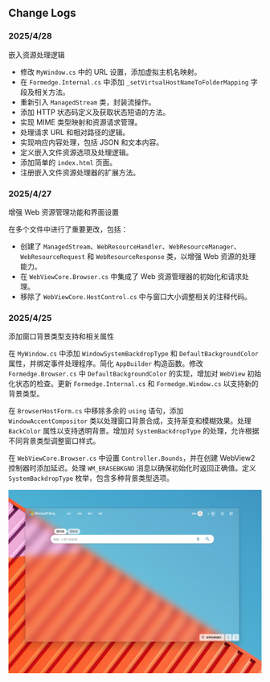 ﻿## Change Logs

### 2025/4/28

嵌入资源处理逻辑

- 修改 `MyWindow.cs` 中的 URL 设置，添加虚拟主机名映射。
- 在 `Formedge.Internal.cs` 中添加 `_setVirtualHostNameToFolderMapping` 字段及相关方法。
- 重新引入 `ManagedStream` 类，封装流操作。
- 添加 HTTP 状态码定义及获取状态短语的方法。
- 实现 MIME 类型映射和资源请求管理。
- 处理请求 URL 和相对路径的逻辑。
- 实现响应内容处理，包括 JSON 和文本内容。
- 定义嵌入文件资源选项及处理逻辑。
- 添加简单的 `index.html` 页面。
- 注册嵌入文件资源处理器的扩展方法。



### 2025/4/27

增强 Web 资源管理功能和界面设置

在多个文件中进行了重要更改，包括：

- 创建了 `ManagedStream`、`WebResourceHandler`、`WebResourceManager`、`WebResourceRequest` 和 `WebResourceResponse` 类，以增强 Web 资源的处理能力。
- 在 `WebViewCore.Browser.cs` 中集成了 Web 资源管理器的初始化和请求处理。
- 移除了 `WebViewCore.HostControl.cs` 中与窗口大小调整相关的注释代码。


### 2025/4/25

添加窗口背景类型支持和相关属性

在 `MyWindow.cs` 中添加 `WindowSystemBackdropType` 和 `DefaultBackgroundColor` 属性，并绑定事件处理程序。简化 `AppBuilder` 构造函数。修改 `Formedge.Browser.cs` 中 `DefaultBackgroundColor` 的实现，增加对 `WebView` 初始化状态的检查。更新 `Formedge.Internal.cs` 和 `Formedge.Window.cs` 以支持新的背景类型。

在 `BrowserHostForm.cs` 中移除多余的 `using` 语句，添加 `WindowAccentCompositor` 类以处理窗口背景合成，支持渐变和模糊效果。处理 `BackColor` 属性以支持透明背景。增加对 `SystemBackdropType` 的处理，允许根据不同背景类型调整窗口样式。

在 `WebViewCore.Browser.cs` 中设置 `Controller.Bounds`，并在创建 WebView2 控制器时添加延迟。处理 `WM_ERASEBKGND` 消息以确保初始化时返回正确值。定义 `SystemBackdropType` 枚举，包含多种背景类型选项。

![2025/4/25](./screenshots/2025-04-26_025600.png)



